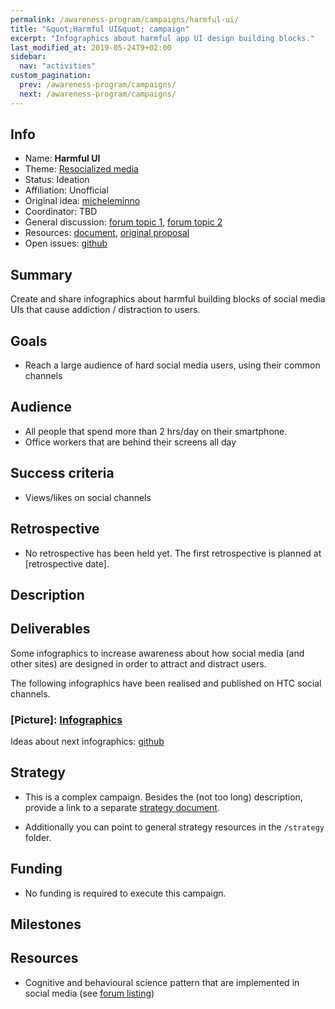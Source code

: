 ```yaml
---
permalink: /awareness-program/campaigns/harmful-ui/
title: "&quot;Harmful UI&quot; campaign"
excerpt: "Infographics about harmful app UI design building blocks."
last_modified_at: 2019-05-24T9+02:00
sidebar:
  nav: "activities"
custom_pagination:
  prev: /awareness-program/campaigns/
  next: /awareness-program/campaigns/
---
```


<!-- Please fill in the information below each header according to the instructions.

       - Do NOT remove section headers. Instead add the placeholder text if the section is not needed.
       - You can leave the comments. They can be helpful when editing the issue later on.
       - Replace brackets with appropriate information (unless part of a link), leaving formatting intact.
       - The non-comments texts below provide examples, unless they are placeholder text

    Note: You will not be wasting your time documenting all this. The information in this issue
          should be copied to the Campaign README.md after your feedback is incorporated.
-->

## Info

<!-- Provide short name that reflects the gist of the campaign, used as working title.
      Also add the link to community forum topic that is used for general discussion.

      Valid values for 'Status' are: Ideation, Preparing, Launched, Finished
      Valid values for 'Affiliation' are: Official, Unofficial
      Original idea: Link to forum user that first came up with campaign idea
      Coordinator: Link to forum user responsible for coordinating tasks for this campaign, or 'TBD'
-->

- Name: **Harmful UI**
- Theme: [Resocialized media](https://github.com/humanetech-community/humanetech-community-awareness/issues/61)
- Status: Ideation
- Affiliation: Unofficial
- Original idea: [micheleminno](https://community.humanetech.com/u/micheleminno/summary)
- Coordinator: TBD
- General discussion: [forum topic 1](https://community.humanetech.com/t/infographic-about-harmful-app-ui-design-building-blocks-discussion/3558/24), [forum topic 2](https://community.humanetech.com/t/infographic-about-backend-harmful-app-design/3648)
- Resources: [document](https://github.com/humanetech-community/awareness-program/tree/master/campaigns/harmful-ui), [original proposal](https://github.com/humanetech-community/awareness-program/issues/67)
- Open issues: [github](https://github.com/humanetech-community/awareness-program/issues?q=is%3Aissue+is%3Aopen+label%3Aharmful-ui)

## Summary

<!-- Clear and concise explanation in 1-3 lines of text. -->

Create and share infographics about harmful building blocks of social media UIs that cause addiction / distraction to users.

## Goals

<!-- Bullet list of the intended effects of the campaign, separated by empty lines. -->

- Reach a large audience of hard social media users, using their common channels



## Audience

<!-- The demographic audience the campaign is targeted to. -->

- All people that spend more than 2 hrs/day on their smartphone.
- Office workers that are behind their screens all day

## Success criteria

<!-- (optional) Bullet list detailing how success is measured. -->

- Views/likes on social channels

## Retrospective

<!-- (optional) Analysis of results after campaign has ended, to see if success criteria were met, and to learn lessons for future campaigns. Use the placeholder text is no retrospective was held yet. Add a date indicator if possible (e.g. 'after 3 months', '24-11-2018'). -->

- No retrospective has been held yet. The first retrospective is planned at [retrospective date].

## Description

<!-- A longer, more elaborate description (one or more paragraphs of text) -->



## Deliverables

Some infographics to increase awareness about how social media (and other sites) are designed in order to attract and distract users.

The following infographics have been realised and published on HTC social channels.

### [Picture]: [Infographics](/awareness-program/deliverables/harmful-ui/)

Ideas about next infographics: [github](https://github.com/humanetech-community/awareness-program/issues?q=is%3Aissue+is%3Aopen+label%3Aharmful-ui)





## Strategy

<!-- Outline the (draft) strategy required to attain the success criteria (one or more paragraphs of text, use formatting - like lists - where appropriate). Use this placeholder text if this section is not needed:

- This campaign does not require a strategy. Strategy is defined on the Theme, or in Deliverables.
 -->

- This is a complex campaign. Besides the (not too long) description, provide a link to a separate [strategy document](campaigns/[campaign-folder]/campaign-strategy.md).

- Additionally you can point to general strategy resources in the `/strategy` folder.

## Funding

<!-- (optional) Financial requirements, required budget, ways to obtain funds (keep it short, couple of paragraphs, some bullets). If necessary link to separate detailed funding document. Use the placeholder text if no funding is required. -->

- No funding is required to execute this campaign.

## Milestones

<!-- (optional) Bullet list of past and future milestones for the campaign. Or placeholder bullet "No milestones have been defined." -->



## Resources

<!-- (optional) Links to relevant folders, files and external information, or leave the placeholder text. -->

- Cognitive and behavioural science pattern that are implemented in social media (see [forum listing](https://community.humanetech.com/t/2951))
